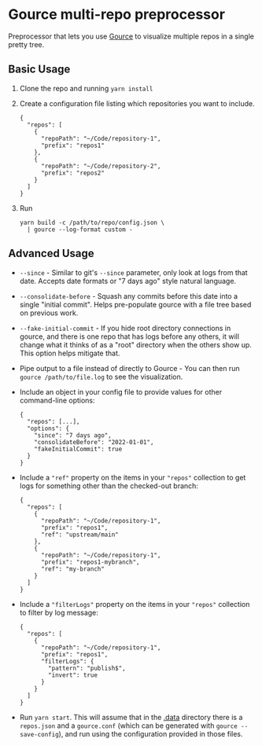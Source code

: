 # Gource multi-repo preprocessor

Preprocessor that lets you use [Gource](https://github.com/acaudwell/Gource) to visualize multiple repos in a single pretty tree.

## Basic Usage

1.  Clone the repo and running `yarn install`
2.  Create a configuration file listing which repositories you want to include.

        {
          "repos": [
            {
              "repoPath": "~/Code/repository-1",
              "prefix": "repos1"
            },
            {
              "repoPath": "~/Code/repository-2",
              "prefix": "repos2"
            }
          ]
        }

3.  Run

        yarn build -c /path/to/repo/config.json \
          | gource --log-format custom -

## Advanced Usage

- `--since` - Similar to git's `--since` parameter, only look at logs from that date. Accepts date formats or "7 days ago" style natural language.
- `--consolidate-before` - Squash any commits before this date into a single "initial commit". Helps pre-populate gource with a file tree based on previous work.
- `--fake-initial-commit` - If you hide root directory connections in gource, and there is one repo that has logs before any others, it will change what it thinks of as a "root" directory when the others show up. This option helps mitigate that.
- Pipe output to a file instead of directly to Gource - You can then run `gource /path/to/file.log` to see the visualization.
- Include an object in your config file to provide values for other command-line options:

      {
        "repos": [...],
        "options": {
          "since": "7 days ago",
          "consolidateBefore": "2022-01-01",
          "fakeInitialCommit": true
        }
      }

- Include a `"ref"` property on the items in your `"repos"` collection to get logs for something other than the checked-out branch:

      {
        "repos": [
          {
            "repoPath": "~/Code/repository-1",
            "prefix": "repos1",
            "ref": "upstream/main"
          },
          {
            "repoPath": "~/Code/repository-1",
            "prefix": "repos1-mybranch",
            "ref": "my-branch"
          }
        ]
      }

- Include a `"filterLogs"` property on the items in your `"repos"` collection to filter by log message:

      {
        "repos": [
          {
            "repoPath": "~/Code/repository-1",
            "prefix": "repos1",
            "filterLogs": {
              "pattern": "publish$",
              "invert": true
            }
          }
        ]
      }

- Run `yarn start`. This will assume that in the [.data](.data) directory there is a `repos.json` and a `gource.conf` (which can be generated with `gource --save-config`), and run using the configuration provided in those files.
